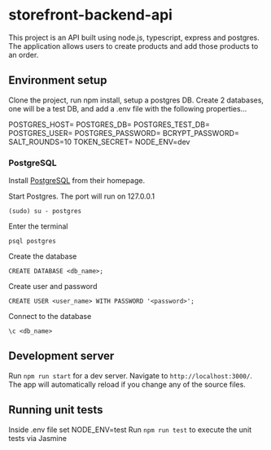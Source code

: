 # storefront-backend-api
This project is an API built using node.js, typescript, express and postgres. The application allows users to create products and add those products to an order.

## Environment setup

Clone the project, run npm install, setup a postgres DB. Create 2 databases, one will be a test DB, and add a .env file with the following properties...

POSTGRES_HOST=
POSTGRES_DB=
POSTGRES_TEST_DB=
POSTGRES_USER=
POSTGRES_PASSWORD=
BCRYPT_PASSWORD=
SALT_ROUNDS=10
TOKEN_SECRET=
NODE_ENV=dev

### PostgreSQL

 Install [PostgreSQL](https://www.postgresql.org) from their homepage.

Start Postgres. The port will run on 127.0.0.1

```
(sudo) su - postgres
```

Enter the terminal

```
psql postgres
```

Create the database

```
CREATE DATABASE <db_name>;
```

Create user and password

```
CREATE USER <user_name> WITH PASSWORD '<password>';

```

Connect to the database

```
\c <db_name>
```

## Development server

Run `npm run start` for a dev server. Navigate to `http://localhost:3000/`. The app will automatically reload if you change any of the source files.

## Running unit tests
Inside .env file set NODE_ENV=test
Run `npm run test` to execute the unit tests via Jasmine
